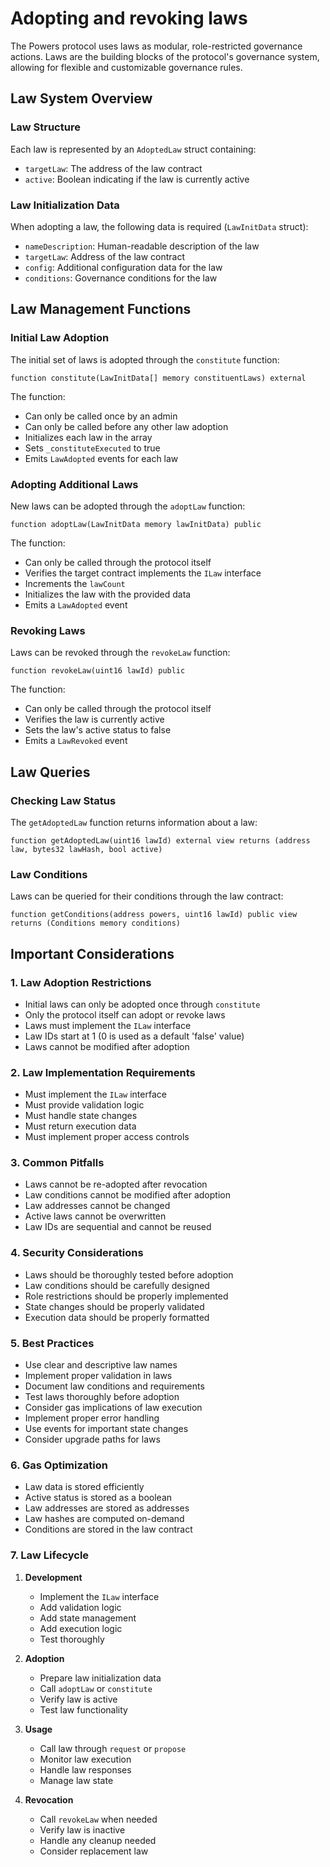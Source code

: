 # Adopting and revoking laws

The Powers protocol uses laws as modular, role-restricted governance actions. Laws are the building blocks of the protocol's governance system, allowing for flexible and customizable governance rules.

## Law System Overview

### Law Structure
Each law is represented by an `AdoptedLaw` struct containing:
- `targetLaw`: The address of the law contract
- `active`: Boolean indicating if the law is currently active

### Law Initialization Data
When adopting a law, the following data is required (`LawInitData` struct):
- `nameDescription`: Human-readable description of the law
- `targetLaw`: Address of the law contract
- `config`: Additional configuration data for the law
- `conditions`: Governance conditions for the law

## Law Management Functions

### Initial Law Adoption
The initial set of laws is adopted through the `constitute` function:
```solidity
function constitute(LawInitData[] memory constituentLaws) external
```

The function:
- Can only be called once by an admin
- Can only be called before any other law adoption
- Initializes each law in the array
- Sets `_constituteExecuted` to true
- Emits `LawAdopted` events for each law

### Adopting Additional Laws
New laws can be adopted through the `adoptLaw` function:
```solidity
function adoptLaw(LawInitData memory lawInitData) public
```

The function:
- Can only be called through the protocol itself
- Verifies the target contract implements the `ILaw` interface
- Increments the `lawCount`
- Initializes the law with the provided data
- Emits a `LawAdopted` event

### Revoking Laws
Laws can be revoked through the `revokeLaw` function:
```solidity
function revokeLaw(uint16 lawId) public
```

The function:
- Can only be called through the protocol itself
- Verifies the law is currently active
- Sets the law's active status to false
- Emits a `LawRevoked` event

## Law Queries

### Checking Law Status
The `getAdoptedLaw` function returns information about a law:
```solidity
function getAdoptedLaw(uint16 lawId) external view returns (address law, bytes32 lawHash, bool active)
```

### Law Conditions
Laws can be queried for their conditions through the law contract:
```solidity
function getConditions(address powers, uint16 lawId) public view returns (Conditions memory conditions)
```

## Important Considerations

### 1. Law Adoption Restrictions
- Initial laws can only be adopted once through `constitute`
- Only the protocol itself can adopt or revoke laws
- Laws must implement the `ILaw` interface
- Law IDs start at 1 (0 is used as a default 'false' value)
- Laws cannot be modified after adoption

### 2. Law Implementation Requirements
- Must implement the `ILaw` interface
- Must provide validation logic
- Must handle state changes
- Must return execution data
- Must implement proper access controls

### 3. Common Pitfalls
- Laws cannot be re-adopted after revocation
- Law conditions cannot be modified after adoption
- Law addresses cannot be changed
- Active laws cannot be overwritten
- Law IDs are sequential and cannot be reused

### 4. Security Considerations
- Laws should be thoroughly tested before adoption
- Law conditions should be carefully designed
- Role restrictions should be properly implemented
- State changes should be properly validated
- Execution data should be properly formatted

### 5. Best Practices
- Use clear and descriptive law names
- Implement proper validation in laws
- Document law conditions and requirements
- Test laws thoroughly before adoption
- Consider gas implications of law execution
- Implement proper error handling
- Use events for important state changes
- Consider upgrade paths for laws

### 6. Gas Optimization
- Law data is stored efficiently
- Active status is stored as a boolean
- Law addresses are stored as addresses
- Law hashes are computed on-demand
- Conditions are stored in the law contract

### 7. Law Lifecycle
1. **Development**
   - Implement the `ILaw` interface
   - Add validation logic
   - Add state management
   - Add execution logic
   - Test thoroughly

2. **Adoption**
   - Prepare law initialization data
   - Call `adoptLaw` or `constitute`
   - Verify law is active
   - Test law functionality

3. **Usage**
   - Call law through `request` or `propose`
   - Monitor law execution
   - Handle law responses
   - Manage law state

4. **Revocation**
   - Call `revokeLaw` when needed
   - Verify law is inactive
   - Handle any cleanup needed
   - Consider replacement law
